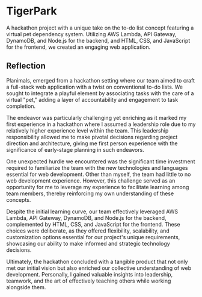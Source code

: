 # TigerPark


A hackathon project with a unique take on the to-do list concept featuring a virtual pet dependency system. Utilizing AWS Lambda, API Gateway, DynamoDB, and Node.js for the backend, and HTML, CSS, and JavaScript for the frontend, we created an engaging web application.


## Reflection

Planimals, emerged from a hackathon setting where our team aimed to craft a full-stack web application with a twist on conventional to-do lists. We sought to integrate a playful element by associating tasks with the care of a virtual "pet," adding a layer of accountability and engagement to task completion.

The endeavor was particularly challenging yet enriching as it marked my first experience in a hackathon where I assumed a leadership role due to my relatively higher experience level within the team. This leadership responsibility allowed me to make pivotal decisions regarding project direction and architecture, giving me first person experience with the significance of early-stage planning in such endeavors.

One unexpected hurdle we encountered was the significant time investment required to familiarize the team with the new technologies and languages essential for web development. Other than myself, the team had little to no web development experience. However, this challenge served as an opportunity for me to leverage my experience to facilitate learning among team members, thereby reinforcing my own understanding of these concepts.

Despite the initial learning curve, our team effectively leveraged AWS Lambda, API Gateway, DynamoDB, and Node.js for the backend, complemented by HTML, CSS, and JavaScript for the frontend. These choices were deliberate, as they offered flexibility, scalability, and customization options essential for our project's unique requirements, showcasing our ability to make informed and strategic technology decisions.

Ultimately, the hackathon concluded with a tangible product that not only met our initial vision but also enriched our collective understanding of web development. Personally, I gained valuable insights into leadership, teamwork, and the art of effectively teaching others while working alongside them.